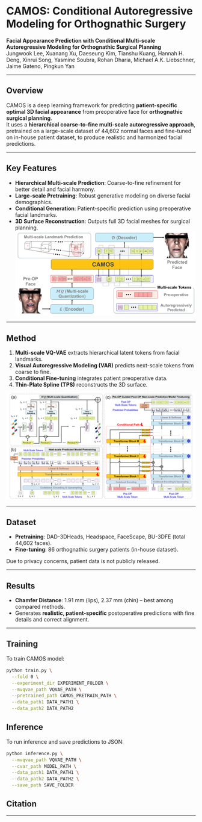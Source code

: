 # CAMOS: Conditional Autoregressive Modeling for Orthognathic Surgery

**Facial Appearance Prediction with Conditional Multi-scale Autoregressive Modeling for Orthognathic Surgical Planning**  
Jungwook Lee, Xuanang Xu, Daeseung Kim, Tianshu Kuang, Hannah H. Deng, Xinrui Song, Yasmine Soubra, Rohan Dharia, Michael A.K. Liebschner, Jaime Gateno, Pingkun Yan  

---

## Overview
CAMOS is a deep learning framework for predicting **patient-specific optimal 3D facial appearance** from preoperative face for **orthognathic surgical planning**.  
It uses a **hierarchical coarse-to-fine multi-scale autoregressive approach**, pretrained on a large-scale dataset of 44,602 normal faces and fine-tuned on in-house patient dataset, to produce realistic and harmonized facial predictions.

---

## Key Features
- **Hierarchical Multi-scale Prediction**: Coarse-to-fine refinement for better detail and facial harmony.
- **Large-scale Pretraining**: Robust generative modeling on diverse facial demographics.
- **Conditional Generation**: Patient-specific prediction using preoperative facial landmarks.
- **3D Surface Reconstruction**: Outputs full 3D facial meshes for surgical planning.
![CAMOS Workflow](docs/CAMOS_overall_pipeline_final.png)  
---

## Method
1. **Multi-scale VQ-VAE** extracts hierarchical latent tokens from facial landmarks.  
2. **Visual Autoregressive Modeling (VAR)** predicts next-scale tokens from coarse to fine.  
3. **Conditional Fine-tuning** integrates patient preoperative data.  
4. **Thin-Plate Spline (TPS)** reconstructs the 3D surface.

![CAMOS Detailed](docs/CAMOS_detail_stages_final.png)  

---

## Dataset
- **Pretraining**: DAD-3DHeads, Headspace, FaceScape, BU-3DFE (total 44,602 faces).
- **Fine-tuning**: 86 orthognathic surgery patients (in-house dataset).

Due to privacy concerns, patient data is not publicly released.

---

## Results
- **Chamfer Distance**: 1.91 mm (lips), 2.37 mm (chin) – best among compared methods.
- Generates **realistic, patient-specific** postoperative predictions with fine details and correct alignment.

---

## Training
To train CAMOS model:

```bash
python train.py \
  --fold 0 \
  --experiment_dir EXPERIMENT_FOLDER \
  --mvqvae_path VQVAE_PATH \
  --pretrained_path CAMOS_PRETRAIN_PATH \
  --data_path1 DATA_PATH1 \
  --data_path2 DATA_PATH2
```
## Inference

To run inference and save predictions to JSON:
```bash
python inference.py \
  --mvqvae_path VQVAE_PATH \
  --cvar_path MODEL_PATH \
  --data_path1 DATA_PATH1 \
  --data_path2 DATA_PATH2 \
  --save_path SAVE_FOLDER
```

## Citation


---

